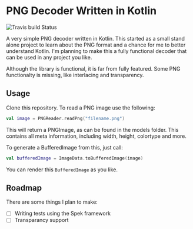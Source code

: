 # PNG Decoder Written in Kotlin

![Travis build Status](https://travis-ci.org/rvoortman/png-decoder.svg?branch=master)

A very simple PNG decoder written in Kotlin. This started as a small stand alone project to learn about the PNG format and a chance for me to better understand Kotlin. I'm planning to make this a fully functional decoder that can be used in any project you like.

Although the library is functional, it is far from fully featured. Some PNG functionalty is missing, like interlacing and transparency. 

## Usage
Clone this repository. To read a PNG image use the following:
```kotlin
val image = PNGReader.readPng("filename.png")
```
This will return a PNGImage, as can be found in the models folder. This contains all meta information, including width, height, colortype and more. 

To generate a BufferedImage from this, just call:
```kotlin
val bufferedImage = ImageData.toBufferedImage(image)
```

You can render this `BufferedImage` as you like.
## Roadmap
There are some things I plan to make:
- [ ] Writing tests using the Spek framework
- [ ] Transparancy support
